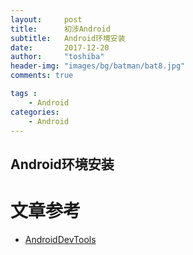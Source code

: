 ```yaml
---
layout:     post
title:      初涉Android
subtitle:   Android环境安装
date:       2017-12-20
author:     "toshiba"
header-img: "images/bg/batman/bat8.jpg"
comments: true

tags :
    - Android
categories:
    - Android
---
```


## Android环境安装

# 文章参考
* [AndroidDevTools](http://www.androiddevtools.cn/)

